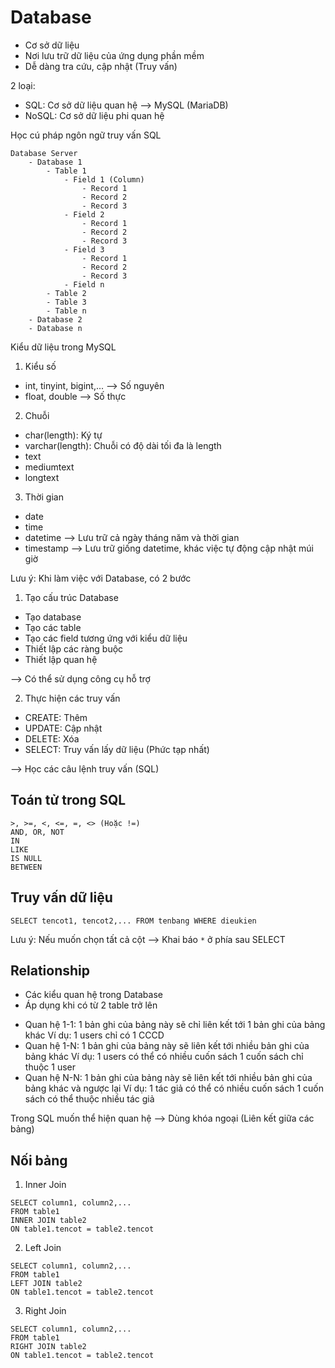 # Database

- Cơ sở dữ liệu
- Nơi lưu trữ dữ liệu của ứng dụng phần mềm
- Dễ dàng tra cứu, cập nhật (Truy vấn)

2 loại:

- SQL: Cơ sở dữ liệu quan hệ --> MySQL (MariaDB)
- NoSQL: Cơ sở dữ liệu phi quan hệ

Học cú pháp ngôn ngữ truy vấn SQL

```
Database Server
    - Database 1
        - Table 1
            - Field 1 (Column)
                - Record 1
                - Record 2
                - Record 3
            - Field 2
                - Record 1
                - Record 2
                - Record 3
            - Field 3
                - Record 1
                - Record 2
                - Record 3
            - Field n
        - Table 2
        - Table 3
        - Table n
    - Database 2
    - Database n
```

Kiểu dữ liệu trong MySQL

1. Kiểu số

- int, tinyint, bigint,... --> Số nguyên
- float, double --> Số thực

2. Chuỗi

- char(length): Ký tự
- varchar(length): Chuỗi có độ dài tối đa là length
- text
- mediumtext
- longtext

3. Thời gian

- date
- time
- datetime --> Lưu trữ cả ngày tháng năm và thời gian
- timestamp --> Lưu trữ giống datetime, khác việc tự động cập nhật múi giờ

Lưu ý: Khi làm việc với Database, có 2 bước

1. Tạo cấu trúc Database

- Tạo database
- Tạo các table
- Tạo các field tương ứng với kiểu dữ liệu
- Thiết lập các ràng buộc
- Thiết lập quan hệ

--> Có thể sử dụng công cụ hỗ trợ

2. Thực hiện các truy vấn

- CREATE: Thêm
- UPDATE: Cập nhật
- DELETE: Xóa
- SELECT: Truy vấn lấy dữ liệu (Phức tạp nhất)

--> Học các câu lệnh truy vấn (SQL)

## Toán tử trong SQL

```
>, >=, <, <=, =, <> (Hoặc !=)
AND, OR, NOT
IN
LIKE
IS NULL
BETWEEN
```

## Truy vấn dữ liệu

```
SELECT tencot1, tencot2,... FROM tenbang WHERE dieukien
```

Lưu ý: Nếu muốn chọn tất cả cột --> Khai báo `*` ở phía sau SELECT

## Relationship

- Các kiểu quan hệ trong Database
- Áp dụng khi có từ 2 table trở lên

* Quan hệ 1-1: 1 bản ghi của bảng này sẽ chỉ liên kết tới 1 bản ghi của bảng khác
  Ví dụ: 1 users chỉ có 1 CCCD
* Quan hệ 1-N: 1 bản ghi của bảng này sẽ liên kết tới nhiều bản ghi của bảng khác
  Ví dụ:
  1 users có thể có nhiều cuốn sách
  1 cuốn sách chỉ thuộc 1 user
* Quan hệ N-N: 1 bản ghi của bảng này sẽ liên kết tới nhiều bản ghi của bảng khác và ngược lại
  Ví dụ:
  1 tác giả có thể có nhiều cuốn sách
  1 cuốn sách có thể thuộc nhiều tác giả

Trong SQL muốn thể hiện quan hệ --> Dùng khóa ngoại (Liên kết giữa các bảng)

## Nối bảng

1. Inner Join

```
SELECT column1, column2,...
FROM table1
INNER JOIN table2
ON table1.tencot = table2.tencot
```

2. Left Join

```
SELECT column1, column2,...
FROM table1
LEFT JOIN table2
ON table1.tencot = table2.tencot
```

3. Right Join

```
SELECT column1, column2,...
FROM table1
RIGHT JOIN table2
ON table1.tencot = table2.tencot
```
